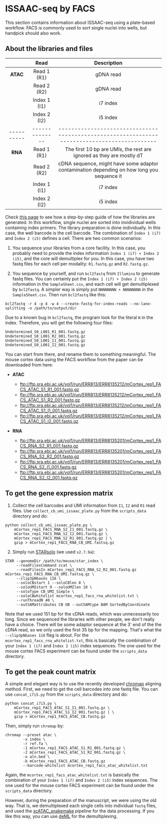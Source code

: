 # ISSAAC-seq by FACS
This section contains information about ISSAAC-seq using a plate-based workflow. FACS is commonly used to sort single nuclei into wells, but handpick should also work.

## About the libraries and files

|          |     Read     |                                         Description                                        |
|:--------:|:------------:|:------------------------------------------------------------------------------------------:|
| __ATAC__ |  Read 1 (R1) |                                          gDNA read                                         |
|          |  Read 2 (R2) |                                          gDNA read                                         |
|          | Index 1 (I1) |                                          i7 index                                          |
|          | Index 2 (I2) |                                          i5 index                                          |
|----------|--------------|--------------------------------------------------------------------------------------------|
|  __RNA__ |  Read 1 (R1) |            The first 10 bp are UMIs, the rest are ignored as they are mostly dT            |
|          |  Read 2 (R2) | cDNA sequence, might have some adaptor contamination depending on how long you sequence it |
|          | Index 1 (I1) |                                          i7 index                                          |
|          | Index 2 (I2) |                                          i5 index                                          |

Check [this page](https://teichlab.github.io/scg_lib_structs/methods_html/ISSAAC-seq.html#FACS) to see how a step-by-step guide of how the libraries are generated. In this workflow, single nuclei are sorted into invidividual wells containing index primers. The library preparation is done individually. In this case, the well barcode is the cell barcode. The combination of `Index 1 (i7)` and `Index 2 (i5)` defines a cell. There are two common scenarios: 

1. You sequence your libraries from a core facility. In this case, you probably need to provide the index information `Index 1 (i7) + Index 2 (i5)`, and the core will demultiplex for you. In this case, you have two fastq files for each cell per modality: `R1.fastq.gz` and `R2.fastq.gz`.

2. You sequence by yourself, and run `bcl2fastq` from `Illumina` to generate fastq files. You can certainly put the `Index 1 (i7) + Index 2 (i5)` information in the `SampleSheet.csv`, and each cell will get demultiplexed by `bcl2fastq`. A simpler way is simply put `NNNNNNNN + NNNNNNNN` in the `SampleSheet.csv`. Then run `bcl2fastq` like this:

```
bcl2fastq -r 4 -p 4 -w 4 --create-fastq-for-index-reads --no-lane-splitting -o /path/to/output/dir
```

Due to a known bug in `bcl2fastq`, the program look for the literal `N` in the index. Therefore, you will get the following four files:

```
Undetermined_S0_L001_R1_001.fastq.gz
Undetermined_S0_L001_R2_001.fastq.gz
Undetermined_S0_L001_I1_001.fastq.gz
Undetermined_S0_L001_I2_001.fastq.gz
```

You can start from there, and rename them to something meaningful. The mouse cortex data using the FACS workflow from the paper can be downloaded from here:

- __ATAC__

  - ftp://ftp.sra.ebi.ac.uk/vol1/run/ERR813/ERR8135212/mCortex_rep1_FACS_ATAC_S1_R1_001.fastq.gz
  - ftp://ftp.sra.ebi.ac.uk/vol1/run/ERR813/ERR8135212/mCortex_rep1_FACS_ATAC_S1_R2_001.fastq.gz
  - ftp://ftp.sra.ebi.ac.uk/vol1/run/ERR813/ERR8135212/mCortex_rep1_FACS_ATAC_S1_I1_001.fastq.gz
  - ftp://ftp.sra.ebi.ac.uk/vol1/run/ERR813/ERR8135212/mCortex_rep1_FACS_ATAC_S1_I2_001.fastq.gz


- __RNA__

  - ftp://ftp.sra.ebi.ac.uk/vol1/run/ERR813/ERR8135201/mCortex_rep1_FACS_RNA_S2_R1_001.fastq.gz
  - ftp://ftp.sra.ebi.ac.uk/vol1/run/ERR813/ERR8135201/mCortex_rep1_FACS_RNA_S2_R2_001.fastq.gz
  - ftp://ftp.sra.ebi.ac.uk/vol1/run/ERR813/ERR8135201/mCortex_rep1_FACS_RNA_S2_I1_001.fastq.gz
  - ftp://ftp.sra.ebi.ac.uk/vol1/run/ERR813/ERR8135201/mCortex_rep1_FACS_RNA_S2_I2_001.fastq.gz

## To get the gene expression matrix

1. Collect the cell barcodes and UMI information from `I1`, `I2` and `R1` read files. Use `collect_cb_umi_issaac_plate.py` from the `scripts_data` directory and do:

```
python collect_cb_umi_issaac_plate.py \
    mCortex_rep1_FACS_RNA_S2_I1_001.fastq.gz \
    mCortex_rep1_FACS_RNA_S2_I2_001.fastq.gz \
    mCortex_rep1_FACS_RNA_S2_R1_001.fastq.gz | \
    gzip > mCortex_rep1_FACS_RNA_CB_UMI.fastsq.gz
```

2. Simply run [STARsolo](https://github.com/alexdobin/STAR/blob/master/docs/STARsolo.md) (we used `v2.7.9a`):


```
STAR --genomeDir /path/to/mouse/star_index \
     --readFilesCommand zcat \
     --readFilesIn mCortex_rep1_FACS_RNA_S2_R2_001.fastq.gz mCortex_rep1_FACS_RNA_CB_UMI.fastsq.gz \
     --clip3pNbases 116 \
     --soloCBstart 1 --soloCBlen 8 \
     --soloUMIstart 9 --soloUMIlen 10 \
     --soloType CB_UMI_Simple \
     --soloCBwhitelist mcortex_rep1_facs_rna_whitelist.txt \
     --runThreadN 40 \
     --outSAMattributes CB UB --outSAMtype BAM SortedByCoordinate
```

Note that we used 151 bp for the cDNA reads, which was unnecessarily too long. Since we sequenced the libraries with other people, we don't really have a choice. There will be some adaptor sequence at the 3' end of the the cDNA read, so we only used the first 35 bp for the mapping. That's what the `--clip3pNbases 116` flag is about. For the `mcortex_rep1_facs_rna_whitelist.txt`, this is basically the combination of your `Index 1 (i7)` and `Index 2 (i5)` index sequences. The one used for the mouse cortex FACS experiment can be found under the `scripts_data` directory.

## To get the peak count matrix

A simple and elegant way is to use the recently developed [chromap](https://github.com/haowenz/chromap) aligning method. First, we need to get the cell barcodes into one fastq file. You can use `concat_i7i5.py` from the `scripts_data` directory and do:

```
python concat_i7i5.py \
    mCortex_rep1_FACS_ATAC_S1_I1_001.fastq.gz \
    mCortex_rep1_FACS_ATAC_S1_I2_001.fastq.gz | \
    gzip > mCortex_rep1_FACS_ATAC_CB.fastq.gz
```

Then, simply run `chromap` by:

```
chromap --preset atac \
        -x index \
        -r ref.fa \
        -1 mCortex_rep1_FACS_ATAC_S1_R1_001.fastq.gz \
        -2 mCortex_rep1_FACS_ATAC_S1_R2_001.fastq.gz \
        -o aln.bed \
        -b mCortex_rep1_FACS_ATAC_CB.fastq.gz
        --barcode-whitelist mcortex_rep1_facs_atac_whitelist.txt
```

Again, the `mcortex_rep1_facs_atac_whitelist.txt` is basically the combination of your `Index 1 (i7)` and `Index 2 (i5)` index sequences. The one used for the mouse cortex FACS experiment can be found under the `scripts_data` directory.

However, during the preparation of the manuscript, we were using the old way. That is, we demultiplexed each single cells into individual `fastq` files, and used the [scATAC_snakemake](https://github.com/dbrg77/scATAC_snakemake) pipeline for the data processing. If you like this way, you can use [deML](https://github.com/grenaud/deml) for the demultiplexing.
